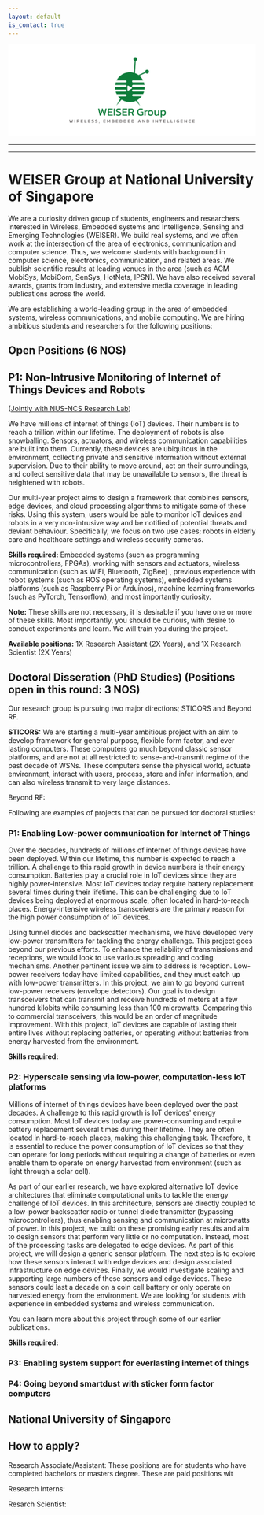 ```yaml
---
layout: default
is_contact: true
---
```

![Image for the course](banner.png)  

----
****

# WEISER Group at National University of Singapore

We are a curiosity driven group of students, engineers and researchers interested in Wireless, Embedded systems and Intelligence, Sensing and Emerging Technologies (WEISER). We build real systems, and we often work at the intersection of the area of electronics, communication and computer science. Thus, we welcome students with background in computer science, electronics, communication, and related areas. We publish scientific results at leading  venues in the area (such as ACM MobiSys, MobiCom, SenSys, HotNets, IPSN). We have also received several awards, grants from industry, and extensive media coverage in leading publications across the world. 

We are establishing a world-leading group in the area of embedded systems, wireless communications, and mobile computing. We are hiring ambitious students and researchers for the following positions:

## Open Positions (6 NOS)  

## P1: Non-Intrusive Monitoring of Internet of Things Devices and Robots   
([Jointly with NUS-NCS Research Lab](https://nus-ncs.nus.edu.sg/))

We have millions of internet of things (IoT) devices. Their numbers is to reach a trillion within our lifetime. The deployment of robots is also snowballing. Sensors, actuators, and wireless communication capabilities are built into them. Currently, these devices are ubiquitous in the environment, collecting private and sensitive information without external supervision. Due to their ability to move around, act on their surroundings, and collect sensitive data that may be unavailable to sensors, the threat is heightened with robots.

Our multi-year project aims to design a framework that combines sensors, edge devices, and cloud processing algorithms to mitigate some of these risks. Using this system, users would be able to monitor IoT devices and robots in a very non-intrusive way and be notified of potential threats and deviant behaviour. Specifically, we focus on two use cases; robots in elderly care and healthcare settings and wireless security cameras. 

**Skills required:** Embedded systems (such as programming microcontrollers, FPGAs), working with sensors and actuators, wireless communication (such as WiFi, Bluetooth, ZigBee) , previous experience with robot systems (such as ROS operating systems), embedded systems platforms (such as Raspberry Pi or Arduinos), machine learning frameworks (such as PyTorch, Tensorflow), and most importantly curiosity.

**Note:** These skills are not necessary, it is desirable if you have one or more of these skills. Most importantly, you should be curious, with desire to conduct experiments and learn. We will train you during the project.

**Available positions:** 1X Research Assistant (2X Years), and 1X Research Scientist (2X Years)

## Doctoral Disseration (PhD Studies) (Positions open in this round: 3 NOS)

Our research group is pursuing two major directions; STICORS and Beyond RF.

**STICORS:** We are starting a multi-year ambitious project with an aim to develop framework for general purpose, flexible form factor, and ever lasting computers. These computers go much beyond classic sensor platforms, and are not at all restricted to sense-and-transmit regime of the past decade of WSNs. These computers  sense the physical world, actuate environment, interact with users, process, store and infer information, and can also wireless transmit to very large distances. 

Beyond RF:

Following are examples of projects that can be pursued for doctoral studies:

### P1: Enabling Low-power communication for Internet of Things

Over the decades, hundreds of millions of internet of things devices have been deployed. Within our lifetime, this number is expected to reach a trillion. A challenge to this rapid growth in device numbers is their energy consumption. Batteries play a crucial role in IoT devices since they are highly power-intensive. Most IoT devices today require battery replacement several times during their lifetime. This can be challenging due to IoT devices being deployed at enormous scale, often located in hard-to-reach places.  Energy-intensive wireless transceivers are the primary reason for the high power consumption of IoT devices.

Using tunnel diodes and backscatter mechanisms, we have developed very low-power transmitters for tackling the energy challenge. This  project goes beyond our previous efforts. To enhance the reliability of transmissions and receptions, we would look to use various spreading and coding mechanisms. Another pertinent issue we aim to address is reception. Low-power receivers today have limited capabilities, and they must catch up with low-power transmitters. In this project, we aim to go beyond current low-power receivers (envelope detectors).  Our goal is to design transceivers that can transmit and receive hundreds of meters at a few hundred kilobits while consuming less than 100 microwatts. Comparing this to commercial transceivers, this would be an order of magnitude improvement. With this project, IoT devices are capable of lasting their entire lives without replacing batteries, or operating without batteries from energy harvested from the environment. 

**Skills required:**

### P2: Hyperscale sensing via low-power, computation-less IoT platforms

Millions of internet of things devices have been deployed over the past decades. A challenge to this rapid growth is IoT devices' energy consumption. Most IoT devices today are power-consuming and require battery replacement several times during their lifetime. They are often located in hard-to-reach places, making this challenging task. Therefore, it is essential to reduce the power consumption of IoT devices so that they can operate for long periods without requiring a change of batteries or even enable them to operate on energy harvested from environment (such as light through a solar cell).

As part of our earlier research, we have explored alternative IoT device architectures that eliminate computational units to tackle the energy challenge of IoT devices. In this architecture, sensors are directly coupled to a low-power backscatter radio or tunnel diode transmitter (bypassing microcontrollers), thus enabling sensing and communication at microwatts of power. In this project, we build on these promising early results and aim to design sensors that perform very little or no computation. Instead, most of the processing tasks are delegated to edge devices. As part of this project, we will design a generic sensor platform. The next step is to explore how these sensors interact with edge devices and design associated infrastructure on edge devices. Finally, we would investigate scaling and supporting large numbers of these sensors and edge devices. These sensors could last a decade on a coin cell battery or only operate on harvested energy from the environment. We are looking for students with experience in embedded systems and wireless communication. 

You can learn more about this project through some of our earlier publications.

**Skills required:**


### P3: Enabling system support for everlasting internet of things


### P4: Going beyond smartdust with sticker form factor computers



## National University of Singapore 



## How to apply?


Research Associate/Assistant: These positions are for students who have completed bachelors or masters degree. These are paid positions wit

Research Interns:

Resarch Scientist:
